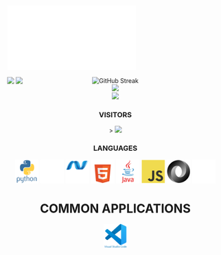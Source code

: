 ![alt](index.html)

<div align="center" style="position: absolute;">
    <!-- my stats -->
    <!-- [GitHub REAME Stats](https://github.com/anuraghazra/github-readme-stats) -->
    <img src="https://my-stats-43gk.vercel.app/api?username=jakefrommars64&theme=midnight-purple&card_width=250&card_height=200&show_icons=true&show=discussions_answered&include_all_commits=true" />
    <!-- top langs -->
    <!-- [GitHub REAME Stats](https://github.com/anuraghazra/github-readme-stats) -->
    <img src="https://my-stats-43gk.vercel.app/api/top-langs/?username=jakefrommars64&theme=midnight-purple&card_width=250&card_height=200&langs_count=8&layout=donut&size_weight=0.5&count_weight=0.5&exclude_repo=jakefrommars64,jakefrommars64.github.io,Foam-PKMS-CMS,resume-generator" />
</div>

<div align="center">
    <!-- streak stats -->
    <!-- [GitHub Readme Streak Stats Demo](https://github-readme-streak-stats-git-main-davids-projects-ad77adcc.vercel.app/demo/) -->
    <img src="https://github-readme-streak-stats-git-main-davids-projects-ad77adcc.vercel.app?user=jakefrommars64&theme=midnight-purple&card_width=500&card_height=200&date_format=j%20M%5B%20Y%5D&mode=weekly" alt="GitHub Streak" />
</div>

<!-- trophies -->
<!-- [GitHub Profile Trophies](https://github-profile-trophy.vercel.app/) -->
<div align="center">
    <img src="https://github-profile-trophy.vercel.app/?username=jakefrommars64" />
</div>

<!-- snake -->
<!-- [snk](https://platane.me/snk/)  -->
<div align="center">
    <img src="https://github.com/jakefrommars64/jakefrommars64/blob/output/github-contribution-grid-snake-dark.svg" />
</div>

<!-- visitor count -->
<div align="center">
    <h3>VISITORS</h3>>
    <img src="https://profile-counter.glitch.me/_jakefrommars64/count.svg" />
</div>

<!-- Languages -->
<div align="center">
    <h3>LANGUAGES</h3>
    <img src="assets/icons/python/python-original-wordmark.svg" title="Python" alt="Python" width="55" height="55" />
    <img src="assets/icons/denojs/denojs-original-wordmark-white.svg" title="DenoJS" alt="DenoJS" width="55" height="55" />
    <img src="assets/icons/dot-net/dot-net-original-wordmark-white.svg" title="Dot Net" alt="Dot Net" width="55" height="55" />
    <img src="assets/icons/html5/html5-original-wordmark-white.svg" title="HTML 5" alt="HTML 5" width="55" height="55" />
    <img src="assets/icons/java/java-original-wordmark.svg" title="Java" alt="Java" width="55" height="55" />
    <img src="assets/icons/javascript/javascript-original.svg" title="Javascript" alt="Javascript" width="55" height="55" />
    <img src="assets/icons/json/json-original.svg" title="JSON" alt="JSON" width="55" height="55" />
    <img src="assets/icons/markdown/markdown-original-white.svg" title="Markdown" alt="Markdown" width="55" height="55" />
</div>

<!-- Common Apps -->
<div align="center">
    <h1>COMMON APPLICATIONS</h1>
    <img src="assets/icons/vscode/vscode-original-wordmark.svg" title="VSCode" alt="VSCode" width="55" height="55" />
</div>
